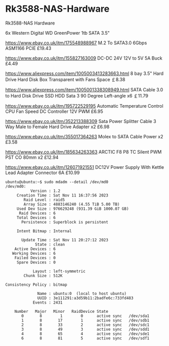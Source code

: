 # Rk3588-NAS-Hardware
Rk3588-NAS Hardware

6x Western Digital WD GreenPower 1tb SATA 3.5"

https://www.ebay.co.uk/itm/175548988967 M.2 To SATA3.0 6Gbps ASM1166 PCIE £19.43

https://www.ebay.co.uk/itm/155827163009 DC-DC 24V 12V to 5V 5A Buck £4.49

https://www.aliexpress.com/item/1005003413283663.html 8 bay 3.5" Hard Drive Hard Disk Box Transparent with Fans Space ￡8.38

https://www.aliexpress.com/item/1005001338308949.html SATA Cable 3.0 to Hard Disk Drive SSD HDD Sata 3 90 Degree Left-angle x6 ￡11.79

https://www.ebay.co.uk/itm/195722529195 Automatic Temperature Control CPU Fan Speed DC Controller 12V PWM £6.95

https://www.ebay.co.uk/itm/352213388309 Sata Power Splitter Cable 3 Way Male to Female Hard Drive Adapter x2 £6.98

https://www.ebay.co.uk/itm/355017364263 Molex to SATA Cable Power x2 £3.58

https://www.ebay.co.uk/itm/185634263363 ARCTIC F8 P8 TC Silent PWM PST CO 80mm x2 £12.94

https://www.ebay.co.uk/itm/126071921551 DC12V Power Supply With Kettle Lead Adapter Connector 6A £10.99

```
ubuntu@ubuntu:~$ sudo mdadm --detail /dev/md0
/dev/md0:
           Version : 1.2
     Creation Time : Sat Nov 11 16:37:56 2023
        Raid Level : raid5
        Array Size : 4883146240 (4.55 TiB 5.00 TB)
     Used Dev Size : 976629248 (931.39 GiB 1000.07 GB)
      Raid Devices : 6
     Total Devices : 6
       Persistence : Superblock is persistent

     Intent Bitmap : Internal

       Update Time : Sat Nov 11 20:27:12 2023
             State : clean
    Active Devices : 6
   Working Devices : 6
    Failed Devices : 0
     Spare Devices : 0

            Layout : left-symmetric
        Chunk Size : 512K

Consistency Policy : bitmap

              Name : ubuntu:0  (local to host ubuntu)
              UUID : 3e111291:a3d59b11:2badfe6c:733fd483
            Events : 2431

    Number   Major   Minor   RaidDevice State
       0       8        1        0      active sync   /dev/sda1
       1       8       17        1      active sync   /dev/sdb1
       2       8       33        2      active sync   /dev/sdc1
       3       8       49        3      active sync   /dev/sdd1
       4       8       65        4      active sync   /dev/sde1
       6       8       81        5      active sync   /dev/sdf1
```






